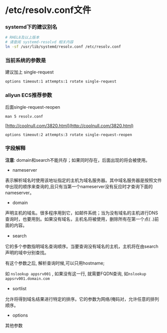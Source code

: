 # /etc/resolv.conf文件
### systemd下的建议别名
```bash
# RHEL8及以上版本
# 请查阅 systemd-resolvd 相关内容
ln -sf /usr/lib/systemd/resolv.conf /etc/resolv.conf
```
### 当前系统的参数是
建议加上 single-request

```bash
options timeout:1 attempts:1 rotate single-request
```
### aliyun ECS推荐参数
后面single-request-reopen 

```Plain Text
man 5 resolv.conf
```
[http://coolnull.com/3820.html](http://coolnull.com/3820.html)

```bash
options timeout:2 attempts:3 rotate single-request-reopen
```
### 字段解释
**注意**: domain和search不能共存；如果同时存在，后面出现的将会被使用。



* nameserver

表示解析域名时使用该地址指定的主机为域名服务器。其中域名服务器是按照文件中出现的顺序来查询的,且只有当第一个nameserver没有反应时才查询下面的nameserver。

* domain

声明主机的域名。很多程序用到它，如邮件系统；当为没有域名的主机进行DNS查询时，也要用到。如果没有域名，主机名将被使用，删除所有在第一个点( .)前面的内容。

* search 　　

它的多个参数指明域名查询顺序。当要查询没有域名的主机，主机将在由search声明的域中分别查找。

有这个参数之后, 解析查询时候,可以只用hostname;  

如 `nslookup appsrv001` , 如果没有这一行, 就需要FQDN查询, 如`nslookup appsrv001.domain.com`

* sortlist 　

允许将得到域名结果进行特定的排序。它的参数为网络/掩码对，允许任意的排列顺序。

* options 

其他参数

### 